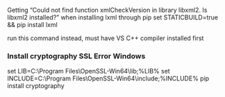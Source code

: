 Getting “Could not find function xmlCheckVersion in library libxml2. Is libxml2 installed?” when installing lxml through pip
set STATICBUILD=true && pip install lxml

run this command instead, must have VS C++ compiler installed first

### Install cryptography SSL Error Windows

set LIB=C:\Program Files\OpenSSL-Win64\lib;%LIB%
set INCLUDE=C:\Program Files\OpenSSL-Win64\include;%INCLUDE%
pip install cryptography
